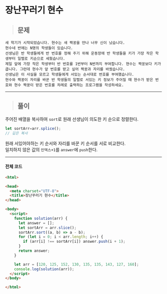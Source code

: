 # 장난꾸러기 현수

> ## 문제

```
새 학기가 시작되었습니다. 현수는 새 짝꿍을 만나 너무 신이 났습니다.
현수네 반에는 N명의 학생들이 있습니다.
선생님은 반 학생들에게 반 번호를 정해 주기 위해 운동장에 반 학생들을 키가 가장 작은 학 생부터 일렬로 키순으로 세웠습니다. 
제일 앞에 가장 작은 학생부터 반 번호를 1번부터 N번까지 부여합니다. 현수는 짝꿍보다 키가 큽니다. 그런데 현수가 앞 번호를 받고 싶어 짝꿍과 자리를 바꿨습니다. 
선생님은 이 사실을 모르고 학생들에게 서있는 순서대로 번호를 부여했습니다.
현수와 짝꿍이 자리를 바꾼 반 학생들의 일렬로 서있는 키 정보가 주어질 때 현수가 받은 번호와 현수 짝꿍이 받은 번호를 차례로 출력하는 프로그램을 작성하세요.
```
***

> ## 풀이

주어진 배열을 복사하여 `sort`로 원래 선생님이 의도한 키 순으로 정렬한다.
```jsx
let sortArr=arr.splice();
// 깊은 복사
```
원래 서있어야하는 키 순서와 자리를 바꾼 키 순서를 서로 비교한다.<br/>
일치하지 않은 값의 `인덱스+1`를 `answer`에 `push`한다.
***

#### 전체 코드
```html
<html>

<head>
  <meta charset="UTF-8">
  <title>장난꾸러기 현수</title>
</head>

<body>
  <script>
    function solution(arr) {
      let answer = [];
      let sortArr = arr.slice();
      sortArr.sort((a, b) => a - b);
      for (let i = 0; i < arr.length; i++) {
        if (arr[i] !== sortArr[i]) answer.push(i + 1);
      }
      return answer;
    }

    let arr = [120, 125, 152, 130, 135, 135, 143, 127, 160];
    console.log(solution(arr));
  </script>
</body>

</html>
```